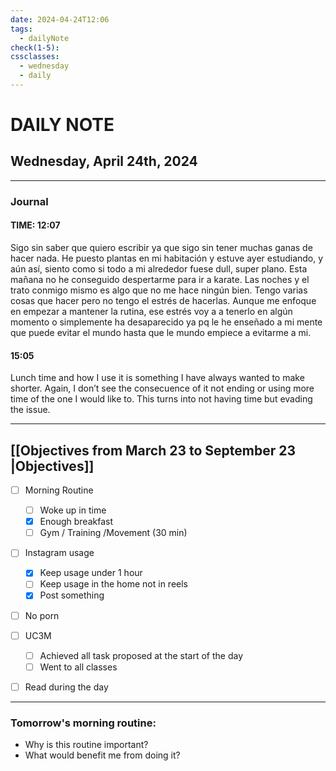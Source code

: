 ```yaml
---
date: 2024-04-24T12:06
tags:
  - dailyNote
check(1-5): 
cssclasses:
  - wednesday
  - daily
---
```


# DAILY NOTE
## Wednesday, April 24th, 2024

***
### Journal
#### TIME: 12:07
Sigo sin saber que quiero escribir ya que sigo sin tener muchas ganas de hacer nada. He puesto plantas en mi habitación y estuve ayer estudiando, y aún así, siento como si todo a mi alrededor fuese dull, super plano. Esta mañana no he conseguido despertarme para ir a karate. Las noches y el trato conmigo mismo es algo que no me hace ningún bien. Tengo varias cosas que hacer pero no tengo el estrés de hacerlas. Aunque me enfoque en empezar a mantener la rutina, ese estrés voy a a tenerlo en algún momento o simplemente ha desaparecido ya pq le he enseñado a mi mente que puede evitar el mundo hasta que le mundo empiece a evitarme a mi.

#### 15:05

Lunch time and how I use it is something I have always wanted to make shorter. Again, I don’t see the consecuence of it not ending or using more time of the one I would like to. This turns into not having time but evading the issue.
***

## [[Objectives from March 23 to September 23 |Objectives]]

- [ ] Morning Routine
	- [ ] Woke up in time
	- [x] Enough breakfast
	- [ ] Gym / Training /Movement (30 min)

- [ ]  Instagram usage
	- [x] Keep usage under 1 hour
	- [ ] Keep usage in the home not in reels
	- [x] Post something

- [ ] No porn 

- [ ] UC3M
	- [ ] Achieved all task proposed at the start of the day
	- [ ] Went to all classes

- [ ] Read during the day


---
### Tomorrow's morning routine: 
+ Why is this routine important? 
+ What would benefit me from doing it?